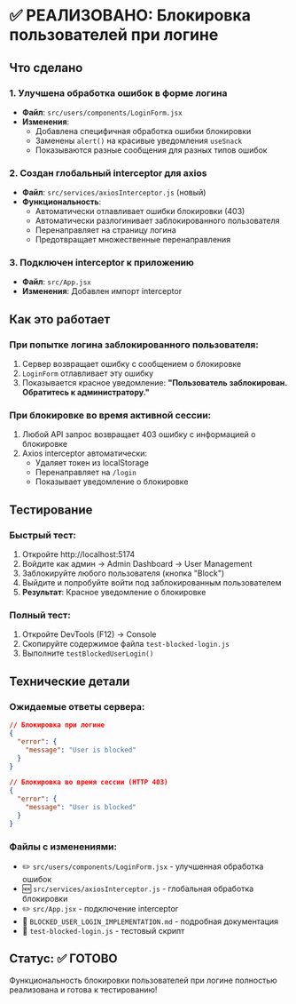 # ✅ РЕАЛИЗОВАНО: Блокировка пользователей при логине

## Что сделано

### 1. Улучшена обработка ошибок в форме логина
- **Файл**: `src/users/components/LoginForm.jsx`
- **Изменения**: 
  - Добавлена специфичная обработка ошибки блокировки
  - Заменены `alert()` на красивые уведомления `useSnack`
  - Показываются разные сообщения для разных типов ошибок

### 2. Создан глобальный interceptor для axios
- **Файл**: `src/services/axiosInterceptor.js` (новый)
- **Функциональность**:
  - Автоматически отлавливает ошибки блокировки (403)
  - Автоматически разлогинивает заблокированного пользователя
  - Перенаправляет на страницу логина
  - Предотвращает множественные перенаправления

### 3. Подключен interceptor к приложению
- **Файл**: `src/App.jsx`
- **Изменения**: Добавлен импорт interceptor

## Как это работает

### При попытке логина заблокированного пользователя:
1. Сервер возвращает ошибку с сообщением о блокировке
2. `LoginForm` отлавливает эту ошибку
3. Показывается красное уведомление: **"Пользователь заблокирован. Обратитесь к администратору."**

### При блокировке во время активной сессии:
1. Любой API запрос возвращает 403 ошибку с информацией о блокировке
2. Axios interceptor автоматически:
   - Удаляет токен из localStorage
   - Перенаправляет на `/login`
   - Показывает уведомление о блокировке

## Тестирование

### Быстрый тест:
1. Откройте http://localhost:5174
2. Войдите как админ → Admin Dashboard → User Management
3. Заблокируйте любого пользователя (кнопка "Block")
4. Выйдите и попробуйте войти под заблокированным пользователем
5. **Результат**: Красное уведомление о блокировке

### Полный тест:
1. Откройте DevTools (F12) → Console
2. Скопируйте содержимое файла `test-blocked-login.js`
3. Выполните `testBlockedUserLogin()`

## Технические детали

### Ожидаемые ответы сервера:
```json
// Блокировка при логине
{
  "error": {
    "message": "User is blocked"
  }
}

// Блокировка во время сессии (HTTP 403)
{
  "error": {
    "message": "User is blocked"
  }
}
```

### Файлы с изменениями:
- ✏️ `src/users/components/LoginForm.jsx` - улучшенная обработка ошибок
- 🆕 `src/services/axiosInterceptor.js` - глобальная обработка блокировки
- ✏️ `src/App.jsx` - подключение interceptor
- 📝 `BLOCKED_USER_LOGIN_IMPLEMENTATION.md` - подробная документация
- 🧪 `test-blocked-login.js` - тестовый скрипт

## Статус: ✅ ГОТОВО

Функциональность блокировки пользователей при логине полностью реализована и готова к тестированию!
